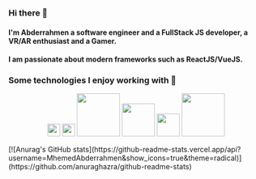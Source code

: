 ### Hi there 👋
#### I'm Abderrahmen a software engineer and a FullStack JS developer, a VR/AR enthusiast and a Gamer. 
#### I am passionate about modern frameworks such as ReactJS/VueJS. 
### Some technologies I enjoy working with :rocket:
<p align="center">  
  <img src="https://upload.wikimedia.org/wikipedia/commons/a/a7/React-icon.svg" width="25px">
  <img src="https://upload.wikimedia.org/wikipedia/commons/9/95/Vue.js_Logo_2.svg" width="25px">
  <img src="https://upload.wikimedia.org/wikipedia/fr/4/45/MongoDB-Logo.svg" width="85px">
  <img src="https://upload.wikimedia.org/wikipedia/commons/6/64/Expressjs.png" width="65px">
  <img src="https://upload.wikimedia.org/wikipedia/commons/d/d9/Node.js_logo.svg" width="45px">
  <img src="https://www.pikpng.com/pngl/b/150-1506141_html-css-and-javascript-logo-html5-css3-js.png" width="85px">
  
  
</p>
[![Anurag's GitHub stats](https://github-readme-stats.vercel.app/api?username=MhemedAbderrahmen&show_icons=true&theme=radical)](https://github.com/anuraghazra/github-readme-stats)
<!--
**MhemedAbderrahmen/MhemedAbderrahmen** is a ✨ _special_ ✨ repository because its `README.md` (this file) appears on your GitHub profile.

Here are some ideas to get you started:

- 🔭 I’m currently working on ...
- 🌱 I’m currently learning ...
- 👯 I’m looking to collaborate on ...
- 🤔 I’m looking for help with ...
- 💬 Ask me about ...
- 📫 How to reach me: ...
- 😄 Pronouns: ...
- ⚡ Fun fact: ...
-->
